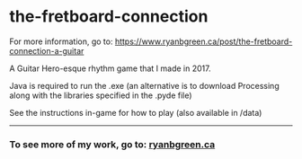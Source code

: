 # the-fretboard-connection

For more information, go to: https://www.ryanbgreen.ca/post/the-fretboard-connection-a-guitar

A Guitar Hero-esque rhythm game that I made in 2017.

Java is required to run the .exe (an alternative is to download Processing along with the libraries specified in the .pyde file)

See the instructions in-game for how to play (also available in /data)
   
---
  
### To see more of my work, go to: [ryanbgreen.ca](https://www.ryanbgreen.ca/)
